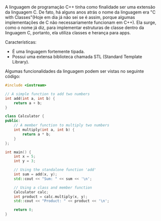 A linguagem de programação C++ tinha como finalidade ser uma extensão da linguagem C. De fato, há alguns anos atrás o nome da linguagem era "C with Classes"(Hoje em dia já não sei se é assim, porque algumas implementações de C não necessariamente funcionam em C++). Ela surge, como o nome já diz, para implementar estruturas de classe dentro da linguagem C, portanto, ela utiliza classes e herança para apps. 

Características:
- É uma linguagem fortemente tipada.
- Possui uma extensa biblioteca chamada STL (Standard Template Library).

Algumas funcionalidades da linguagem podem ser vistas no seguinte código:

```cpp
#include <iostream>

// A simple function to add two numbers
int add(int a, int b) {
    return a + b;
}

class Calculator {
public:
    // A member function to multiply two numbers
    int multiply(int a, int b) {
        return a * b;
    }
};

int main() {
    int x = 5;
    int y = 3;

    // Using the standalone function 'add'
    int sum = add(x, y);
    std::cout << "Sum: " << sum << '\n';

    // Using a class and member function
    Calculator calc;
    int product = calc.multiply(x, y);
    std::cout << "Product: " << product << '\n';

    return 0;
}
```